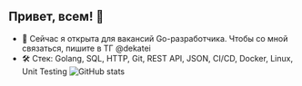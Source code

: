 ## Привет, всем! 👋
- 🌱 Сейчас я открыта для вакансий Go-разработчика. Чтобы со мной связаться, пишите в ТГ @dekatei
- 🛠 Стек: Golang,
SQL,
HTTP,
Git,
REST API,
JSON, CI/CD,
Docker,
Linux,
Unit Testing
![GitHub stats](https://github-readme-stats.vercel.app/api?username=dekatei&show_icons=true&theme=radical)



<!--
**dekatei/dekatei** is a ✨ _special_ ✨ repository because its `README.md` (this file) appears on your GitHub profile.
![Top Langs](https://github-readme-stats.vercel.app/api/top-langs/?username=dekatei&layout=compact)
Here are some ideas to get you started:

- 🔭 I’m currently working on ...
- 🌱 I’m currently learning ...
- 👯 I’m looking to collaborate on ...
- 🤔 I’m looking for help with ...
- 💬 Ask me about ...
- 📫 How to reach me: ...
- 😄 Pronouns: ...
- ⚡ Fun fact: ...
-->
